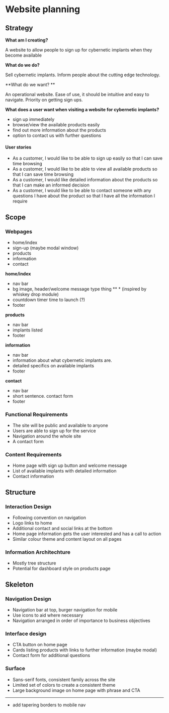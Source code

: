 # Website planning

## Strategy
**What am I creating?**

A website to allow people to sign up for cybernetic implants when they become available

**What do we do?**

Sell cybernetic implants. Inform people about the cutting edge technology.

**What do we want? **

An operational website. Ease of use, it should be intuitive and easy to navigate. Priority on getting sign ups.
    
**What does a user want when visiting a website for cybernetic implants?**

* sign up immediately
* browse/view the available products easily
* find out more information about the products
* option to contact us with further questions

#### User stories

* As a customer, I would like to be able to sign up easily so that I can save time browsing
* As a customer, I would like to be able to view all available products so that I can save time browsing
* As a customer, I would like detailed information about the products so that I can make an informed decision
* As a customer, I would like to be able to contact someone with any questions I have about the product so that I have all the information I require


## Scope

### Webpages

* home/index
* sign-up (maybe modal window)
* products
* information
* contact


**home/index**

* nav bar
* bg image, header/welcome message type thing ** * (inspired by whiskey drop module)
* countdown timer time to launch (?)
* footer 

**products**

* nav bar
* implants listed
* footer

**information**

* nav bar
* information about what cybernetic implants are.
* detailed specifics on available implants    
* footer

**contact**

* nav bar
* short sentence. contact form
* footer

### Functional Requirements

* The site will be public and available to anyone
* Users are able to sign up for the service
* Navigation around the whole site
* A contact form

### Content Requirements

* Home page with sign up button and welcome message
* List of available implants with detailed information
* Contact information


## Structure

### Interaction Design

* Following convention on navigation
* Logo links to home
* Additional contact and social links at the bottom
* Home page information gets the user interested and has a call to action
* Similar colour theme and content layout on all pages

### Information Architechture

* Mostly tree structure
* Potential for dashboard style on products page

## Skeleton

### Navigation Design

* Navigation bar at top, burger navigation for mobile
* Use icons to aid where necessary
* Navigation arranged in order of importance to business objectives

### Interface design

* CTA button on home page
* Cards listing products with links to further information (maybe modal)
* Contact form for additional questions

### Surface

* Sans-serif fonts, consistent family across the site
* Limited set of colors to create a consistent theme
* Large background image on home page with phrase and CTA


--------------------------

<!-- To do -->


<!-- extra stuff -->
- add tapering borders to mobile nav
